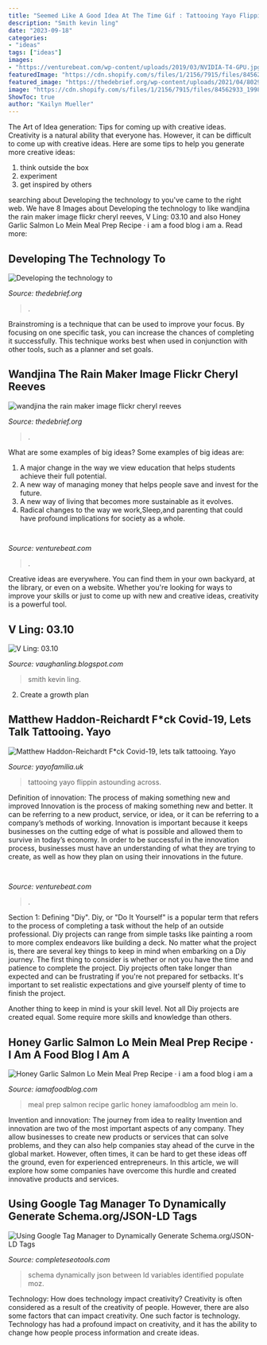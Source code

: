 ```yaml
---
title: "Seemed Like A Good Idea At The Time Gif : Tattooing Yayo Flippin Astounding Across"
description: "Smith kevin ling"
date: "2023-09-18"
categories:
- "ideas"
tags: ["ideas"]
images:
- "https://venturebeat.com/wp-content/uploads/2019/03/NVIDIA-T4-GPU.jpg?w=800"
featuredImage: "https://cdn.shopify.com/s/files/1/2156/7915/files/84562933_199828281407880_5414856490601152512_n_large.jpg?v=1586011003"
featured_image: "https://thedebrief.org/wp-content/uploads/2021/04/8029038976_5474cafbb7_k-e1619712112147-1536x1264.jpg"
image: "https://cdn.shopify.com/s/files/1/2156/7915/files/84562933_199828281407880_5414856490601152512_n_large.jpg?v=1586011003"
ShowToc: true
author: "Kailyn Mueller"
---
```



The Art of Idea generation: Tips for coming up with creative ideas.
Creativity is a natural ability that everyone has. However, it can be difficult to come up with creative ideas. Here are some tips to help you generate more creative ideas: 
1. think outside the box 
2. experiment 
3. get inspired by others 

	

		
searching about Developing the technology to you've came to the right web. We have 8 Images about Developing the technology to like wandjina the rain maker image flickr cheryl reeves, V Ling: 03.10 and also Honey Garlic Salmon Lo Mein Meal Prep Recipe · i am a food blog i am a. Read more:
		
    
## Developing The Technology To

<img loading=lazy src="https://thedebrief.org/wp-content/uploads/2021/05/perception-of-time-1536x1060.jpg" onerror="this.onerror=null;this.src='https://tse4.mm.bing.net/th?id=OIP.4fg3M_cnhIggBRaQyGNqlAHaFH&amp;pid=15.1';" alt="Developing the technology to">

_Source: thedebrief.org_

>. 

	

Brainstroming is a technique that can be used to improve your focus. By focusing on one specific task, you can increase the chances of completing it successfully. This technique works best when used in conjunction with other tools, such as a planner and set goals.

    
## Wandjina The Rain Maker Image Flickr Cheryl Reeves

<img loading=lazy src="https://thedebrief.org/wp-content/uploads/2021/04/8029038976_5474cafbb7_k-e1619712112147-1536x1264.jpg" onerror="this.onerror=null;this.src='https://tse3.mm.bing.net/th?id=OIP.MwLr17JTbdE-pTUyjPsgLAHaGG&amp;pid=15.1';" alt="wandjina the rain maker image flickr cheryl reeves">

_Source: thedebrief.org_

>. 

	

What are some examples of big ideas?
Some examples of big ideas are: 
1. A major change in the way we view education that helps students achieve their full potential. 
2. A new way of managing money that helps people save and invest for the future. 
3. A new way of living that becomes more sustainable as it evolves. 
4. Radical changes to the way we work,Sleep,and parenting that could have profound implications for society as a whole.

    
## 

<img loading=lazy src="https://venturebeat.com/wp-content/uploads/2019/03/NVIDIA-T4-GPU.jpg?w=800" onerror="this.onerror=null;this.src='https://tse4.mm.bing.net/th?id=OIP.uiufemvAG8ZzeKPLnLGX6QHaEK&amp;pid=15.1';" alt="">

_Source: venturebeat.com_

>. 

	

Creative ideas are everywhere. You can find them in your own backyard, at the library, or even on a website. Whether you're looking for ways to improve your skills or just to come up with new and creative ideas, creativity is a powerful tool.

    
## V Ling: 03.10

<img loading=lazy src="https://3.bp.blogspot.com/_annTPGBcsB4/S7F5BaE2GxI/AAAAAAAADMA/CSxAj4s5-mw/s1600/S5000931.JPG" onerror="this.onerror=null;this.src='https://tse3.mm.bing.net/th?id=OIP.t_KqdiMcv9rlgMLfpL6eRwHaFj&amp;pid=15.1';" alt="V Ling: 03.10">

_Source: vaughanling.blogspot.com_

>smith kevin ling. 

	

2. Create a growth plan 

    
## Matthew Haddon-Reichardt F*ck Covid-19, Lets Talk Tattooing. Yayo

<img loading=lazy src="https://cdn.shopify.com/s/files/1/2156/7915/files/84562933_199828281407880_5414856490601152512_n_large.jpg?v=1586011003" onerror="this.onerror=null;this.src='https://tse2.mm.bing.net/th?id=OIP.84P5qzW3YVagEKHBXodyLgHaHa&amp;pid=15.1';" alt="Matthew Haddon-Reichardt F*ck Covid-19, lets talk tattooing. Yayo">

_Source: yayofamilia.uk_

>tattooing yayo flippin astounding across. 

	

Definition of innovation: The process of making something new and improved
Innovation is the process of making something new and better. It can be referring to a new product, service, or idea, or it can be referring to a company’s methods of working. Innovation is important because it keeps businesses on the cutting edge of what is possible and allowed them to survive in today’s economy. In order to be successful in the innovation process, businesses must have an understanding of what they are trying to create, as well as how they plan on using their innovations in the future.

    
## 

<img loading=lazy src="https://venturebeat.com/wp-content/uploads/2018/09/IMG_20180903_100317.jpg?w=664" onerror="this.onerror=null;this.src='https://tse4.mm.bing.net/th?id=OIP.RDcB-YLVyI_c210PUJidMgHaGr&amp;pid=15.1';" alt="">

_Source: venturebeat.com_

>. 

	

Section 1: Defining "Diy".
Diy, or "Do It Yourself" is a popular term that refers to the process of completing a task without the help of an outside professional. Diy projects can range from simple tasks like painting a room to more complex endeavors like building a deck. No matter what the project is, there are several key things to keep in mind when embarking on a Diy journey.
The first thing to consider is whether or not you have the time and patience to complete the project. Diy projects often take longer than expected and can be frustrating if you're not prepared for setbacks. It's important to set realistic expectations and give yourself plenty of time to finish the project.

Another thing to keep in mind is your skill level. Not all Diy projects are created equal. Some require more skills and knowledge than others.

    
## Honey Garlic Salmon Lo Mein Meal Prep Recipe · I Am A Food Blog I Am A

<img loading=lazy src="http://iamafoodblog.com/wp-content/uploads/2018/05/salmon-meal-prep_2412.jpg" onerror="this.onerror=null;this.src='https://tse1.mm.bing.net/th?id=OIP._RKpGanJvVmoKEbFaIhM2gHaJ3&amp;pid=15.1';" alt="Honey Garlic Salmon Lo Mein Meal Prep Recipe · i am a food blog i am a">

_Source: iamafoodblog.com_

>meal prep salmon recipe garlic honey iamafoodblog am mein lo. 

	

Invention and innovation: The journey from idea to reality
Invention and innovation are two of the most important aspects of any company. They allow businesses to create new products or services that can solve problems, and they can also help companies stay ahead of the curve in the global market. However, often times, it can be hard to get these ideas off the ground, even for experienced entrepreneurs. In this article, we will explore how some companies have overcome this hurdle and created innovative products and services.

    
## Using Google Tag Manager To Dynamically Generate Schema.org/JSON-LD Tags

<img loading=lazy src="https://d2v4zi8pl64nxt.cloudfront.net/using-google-tag-manager-to-dynamically-generate-schema-org-json-ld-tags/5767941612bb92.14312166.png" onerror="this.onerror=null;this.src='https://tse3.mm.bing.net/th?id=OIP.Wcjbjmkwpe9qfDiz9Q56RgHaG7&amp;pid=15.1';" alt="Using Google Tag Manager to Dynamically Generate Schema.org/JSON-LD Tags">

_Source: completeseotools.com_

>schema dynamically json between ld variables identified populate moz. 

	

Technology: How does technology impact creativity?
Creativity is often considered as a result of the creativity of people. However, there are also some factors that can impact creativity. One such factor is technology. Technology has had a profound impact on creativity, and it has the ability to change how people process information and create ideas.

